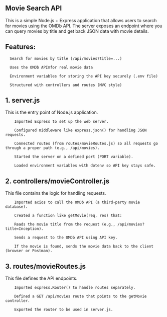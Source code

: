 ## Movie Search API

This is a simple Node.js + Express application that allows users to search for movies using the OMDb API. The server exposes an endpoint where you can query movies by title and get back JSON data with movie details.

## Features: 

      Search for movies by title (/api/movies?title=...)
  
      Uses the OMDb APImfor real movie data

      Environment variables for storing the API key securely (.env file)

      Structured with controllers and routes (MVC style)

##  1. server.js

This is the entry point of Node.js application.

        Imported Express to set up the web server.

        Configured middleware like express.json() for handling JSON requests.

        Connected routes (from routes/movieRoutes.js) so all requests go through a proper path (e.g., /api/movies).

        Started the server on a defined port (PORT variable).

        Loaded environment variables with dotenv so API key stays safe.


  ##  2. controllers/movieController.js

This file contains the logic for handling requests.

        Imported axios to call the OMDb API (a third-party movie database).

        Created a function like getMovie(req, res) that:

        Reads the movie title from the request (e.g., /api/movies?title=Inception).

        Sends a request to the OMDb API using API key.

        If the movie is found, sends the movie data back to the client (browser or Postman).

  ##  3. routes/movieRoutes.js

This file defines the API endpoints.

        Imported express.Router() to handle routes separately.

        Defined a GET /api/movies route that points to the getMovie controller.

        Exported the router to be used in server.js.


